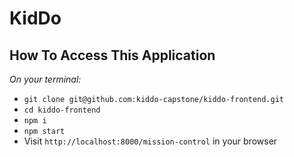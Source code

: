 # KidDo

## How To Access This Application

*On your terminal:*

+ `git clone git@github.com:kiddo-capstone/kiddo-frontend.git`
+ `cd kiddo-frontend`
+ `npm i`
+ `npm start`
+ Visit `http://localhost:8000/mission-control` in your browser
